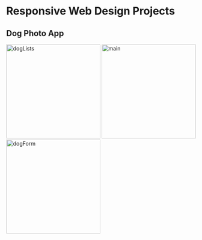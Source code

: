 <h1>Responsive Web Design Projects</h1>

<h2>Dog Photo App</h2>
<img width="250" alt="dogLists" src="https://github.com/user-attachments/assets/e0a71f01-2638-4b3b-86b6-0bd22ee346d1">
<img width="250" alt="main" src="https://github.com/user-attachments/assets/0cdd32cb-8ba2-45f0-a08a-a042ef5a3bfc">
<img width="250" alt="dogForm" src="https://github.com/user-attachments/assets/a7b6691c-7698-406a-a98f-1c4c0386f60a">

